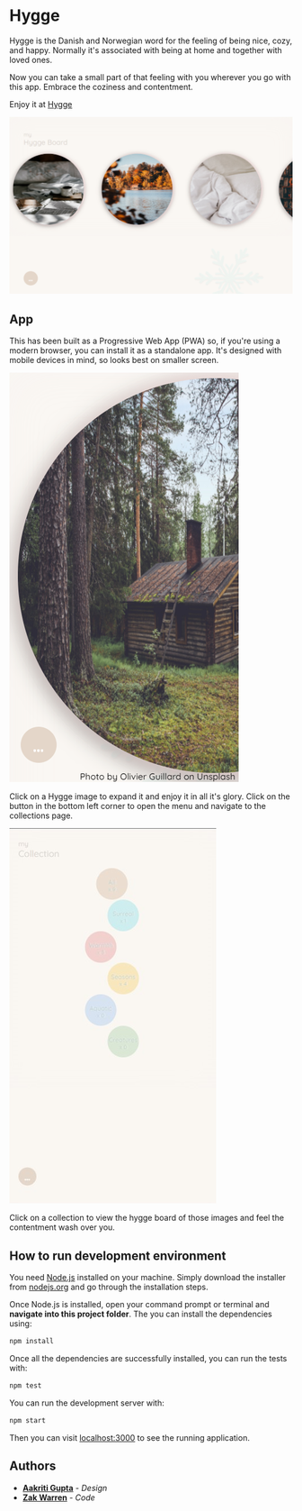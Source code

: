 # Hygge

Hygge is the Danish and Norwegian word for the feeling of being nice,
cozy, and happy. Normally it's associated with being at home and
together with loved ones.

Now you can take a small part of that feeling with you wherever you go
with this app. Embrace the coziness and contentment.

Enjoy it at [Hygge](https://zakwarren.github.io/hygge/)

![My hygge board](/public/myHygge.png)

## App

This has been built as a Progressive Web App (PWA) so, if you're using a
modern browser, you can install it as a standalone app. It's designed
with mobile devices in mind, so looks best on smaller screen.

![Expanded hygge image](/public/expandedImage.png)

Click on a Hygge image to expand it and enjoy it in all it's glory.
Click on the button in the bottom left corner to open the menu and
navigate to the collections page.

![My collections](/public/myCollections.png)

Click on a collection to view the hygge board of those images and feel
the contentment wash over you.

## How to run development environment

You need [Node.js](https://nodejs.org) installed on your machine.
Simply download the installer from [nodejs.org](https://nodejs.org)
and go through the installation steps.

Once Node.js is installed, open your command prompt or terminal
and **navigate into this project folder**. The you can install
the dependencies using:

```bash
npm install
```

Once all the dependencies are successfully installed, you can run
the tests with:

```bash
npm test
```

You can run the development server with:

```bash
npm start
```

Then you can visit [localhost:3000](http://localhost:3000) to
see the running application.

## Authors

- [**Aakriti Gupta**](http://aakritigupta.in/) - _Design_
- [**Zak Warren**](https://zakwarren.github.io/) - _Code_
